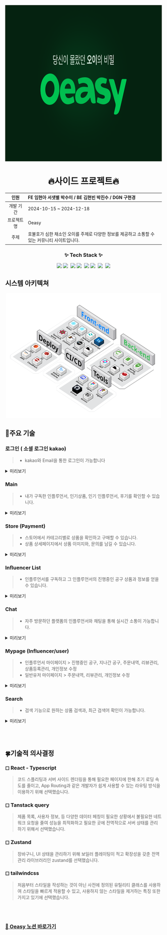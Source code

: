 
<img src="./readme-images/Thumbnail.png"  width="100%" height="500"/>

<div align="center">
    
# 🔥사이드 프로젝트🔥

</div>

<div align="center">
    
| 인원 | FE 임현아 서샛별 박수미 / BE 김현빈 박진수 / DGN 구현경 |
| :---: | :-- |
| 개발 기간 | 2024-10-15 ~ 2024-12-18 |
| 프로젝트 명 | Oeasy |
| 주제 | 호불호가 심한 채소인 오이를 주제로 다양한 정보를 제공하고 소통할 수 있는 커뮤니티 사이트입니다. |


</div>

<h3 align="center">✨ Tech Stack ✨</h3>

<div align="center">
  <img src="https://img.shields.io/badge/React-61DAFB?style=for-the-badge&logo=React&logoColor=white">
  <img src="https://img.shields.io/badge/typescript-007ACC.svg?style=for-the-badge&logo=typescript&logoColor=white" />&nbsp
  <img src="https://img.shields.io/badge/amazonaws-232F3E?style=for-the-badge&logo=amazonaws&logoColor=white"> 
  <img src="https://img.shields.io/badge/tailwindcss-1daabb.svg?style=for-the-badge&logo=tailwind-css&logoColor=white" />&nbsp 
  <img src="https://img.shields.io/badge/Figma-F24E1E?style=for-the-badge&logo=Figma&logoColor=white">
  <img src="https://img.shields.io/badge/-React%20Query-FF4154?style=for-the-badge&logo=react%20query&logoColor=white" />&nbsp
  <img src="https://img.shields.io/badge/zustand-%23FF9900.svg?style=for-the-badge&logo=zustand&logoColor=white" />&nbsp
  <img src="https://img.shields.io/badge/spring-6DB33F?style=for-the-badge&logo=spring&logoColor=white"> 
</div>

## 시스템 아키텍쳐
<div align="center">
    <img src="./readme-images/architecture.png"  width="500" height="400"/>
</div>


<div>
    
## 📍주요 기술

</div>

### 로그인 ( 소셜 로그인 kakao)
> * kakao와 Email을 통한 로그인이 가능합니다
<details>
<summary>미리보기</summary>
<div markdown="1">

<img src="./readme-images/login2.png"  width="350" height="400"/>
<img src="./readme-images/login1.png"  width="650" height="400"/>

 <br>
</div>
</details>


### Main
> * 내가 구독한 인플루언서, 인기상품, 인기 인플루언서, 후기를 확인할 수 있습니다.

<details>
<summary>미리보기</summary>
<div markdown="1">

<img src="./readme-images/main1.png"  width="350" height="400"/>
<img src="./readme-images/main1-1.png"  width="650" height="400"/>

 <br>
</div>
</details>

### Store (Payment)
> * 스토어에서 카테고리별로 상품을 확인하고 구매할 수 있습니다.
> * 상품 상세페이지에서 상품 이미지와, 문의를 남길 수 있습니다.
<details>
<summary>미리보기</summary>
<div markdown="1">

<img src="./readme-images/store1-1.png"  width="350" height="400"/>
<img src="./readme-images/store1.png"  width="650" height="400"/>
<img src="./readme-images/store2-2.png"  width="350" height="450"/>
<img src="./readme-images/store2.png"  width="650" height="450"/>
<img src="./readme-images/store3-3.png"  width="350" height="450"/>
<img src="./readme-images/store3.png"  width="650" height="450"/>
<img src="./readme-images/store4-4.png"  width="350" height="450"/>
<img src="./readme-images/store4.png"  width="650" height="450"/>
<img src="./readme-images/store5-5.png"  width="350" height="450"/>
<img src="./readme-images/store5.png"  width="650" height="450"/>
 <br>
</div>
</details>


### Influencer List
> * 인플루언서를 구독하고 그 인플루언서의 진행중인 공구 상품과 정보를 얻을 수 있습니다.
<details>
<summary>미리보기</summary>
<div markdown="1">

<img src="./readme-images/inf1.png"  width="350" height="400"/>
<img src="./readme-images/inf1-1.png"  width="650" height="400"/>

 <br>
</div>
</details>


### Chat
> * 자주 방문하던 플랫폼의 인플루언서와 채팅을 통해 실시간 소통이 가능합니다.
<details>
<summary>미리보기</summary>
<div markdown="1">

<img src="./readme-images/chat1.png"  width="350" height="400"/>
<img src="./readme-images/chat1-1.png"  width="650" height="400"/>

 <br>
</div>
</details>


### Mypage (Influencer/user)
> * 인플루언서 마이페이지 > 진행중인 공구, 지나간 공구, 주문내역, 리뷰관리, 상품등록관리, 개인정보 수정
> * 일반유저 마이페이지 > 주문내역, 리뷰관리, 개인정보 수정
<details>
<summary>미리보기</summary>
<div markdown="1">

<img src="./readme-images/my1.png"  width="350" height="400"/>
<img src="./readme-images/my1-1.png"  width="650" height="400"/>
<img src="./readme-images/my2.png"  width="350" height="400"/>
<img src="./readme-images/my2-2.png"  width="650" height="400"/>
<img src="./readme-images/my3.png"  width="350" height="400"/>
<img src="./readme-images/my3-3.png"  width="650" height="400"/>

 <br>
</div>
</details>


### Search 
> * 검색 기능으로 원하는 상품 검색과, 최근 검색어 확인이 가능합니다.
<details>
<summary>미리보기</summary>
<div markdown="1">

<img src="./readme-images/search1-1.png"  width="350" height="400"/>
<img src="./readme-images/search1.png"  width="650" height="400"/>

 <br>
</div>
</details>


<br><br>


## 🍀기술적 의사결정

### ◻ React - Typescript

> 코드 스플리팅과 서버 사이드 렌더링을 통해 필요한 페이지에 한해 초기 로딩 속도를 줄이고, App Routing과 같은 개발자가 쉽게 사용할 수 있는 라우팅 방식을 이용하기 위해 선택했습니다.


### ◻ Tanstack query

> 제품 목록, 사용자 정보, 등 다양한 데이터 페칭이 필요한 상황에서 불필요한 네트워크 요청을 줄여 성능을 최적화하고 필요한 곳에 전역적으로 서버 상태를 관리하기 위해서 선택했습니다.


### ◻ Zustand

> 장바구니, UI 상태을 관리하기 위해 보일러 플레이팅이 적고 확장성을 갖춘 전역 관리 라이브러리인 zustand를 선택했습니다.

### ◻ tailwindcss

> 처음부터 스타일을 작성하는 것이 아닌 사전에 정의된 유틸리티 클래스를 사용하여 스타일을 빠르게 적용할 수 있고, 사용하지 않는 스타일을 제거하는 특징 또한 가지고 있기에 선택했습니다.

<br><br>





### [👊 Oeasy 노션 바로가기](https://www.notion.so/11cedee0214880e8baece311bb09fce5)


